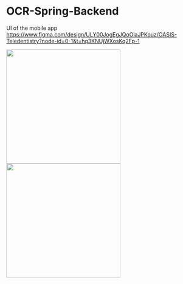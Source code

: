 # OCR-Spring-Backend
UI of the mobile app
https://www.figma.com/design/ULY00JogEgJQoOlaJPKouz/OASIS-Teledentistry?node-id=0-1&t=hq3KNUjWXosKq2Fp-1

<img src="https://github.com/user-attachments/assets/63643678-f6bc-43d8-83d8-54051e912152" width="300" />
<img src="https://github.com/user-attachments/assets/b347dd86-e49a-433c-81e2-5f67de9d1331" width="300" />



